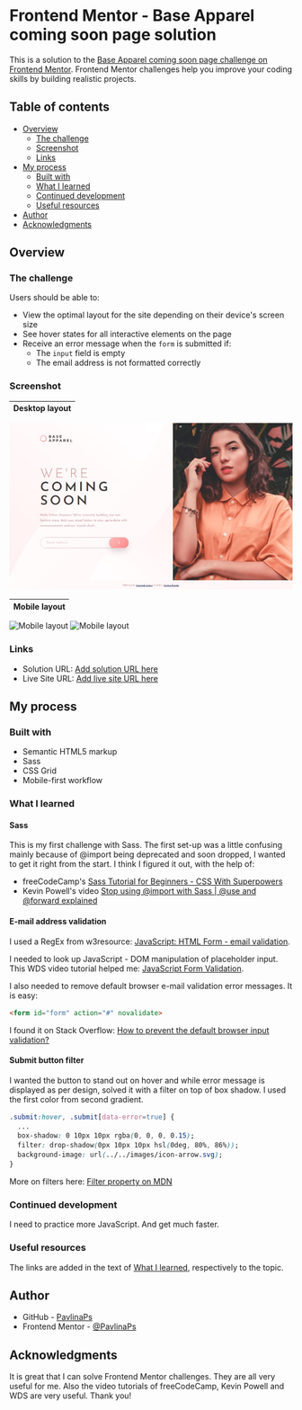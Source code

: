 # Frontend Mentor - Base Apparel coming soon page solution

This is a solution to the [Base Apparel coming soon page challenge on Frontend Mentor](https://www.frontendmentor.io/challenges/base-apparel-coming-soon-page-5d46b47f8db8a7063f9331a0). Frontend Mentor challenges help you improve your coding skills by building realistic projects. 

## Table of contents

- [Overview](#overview)
  - [The challenge](#the-challenge)
  - [Screenshot](#screenshot)
  - [Links](#links)
- [My process](#my-process)
  - [Built with](#built-with)
  - [What I learned](#what-i-learned)
  - [Continued development](#continued-development)
  - [Useful resources](#useful-resources)
- [Author](#author)
- [Acknowledgments](#acknowledgments)

## Overview

### The challenge

Users should be able to:

- View the optimal layout for the site depending on their device's screen size
- See hover states for all interactive elements on the page
- Receive an error message when the `form` is submitted if:
  - The `input` field is empty
  - The email address is not formatted correctly

### Screenshot

| Desktop layout |
|:--:|
![Desktop layout](./screenshots/screenshot-desktop.jpg)

| Mobile layout |
|:--:|
![Mobile layout](./screenshots/screenshot-mobile-top.jpg) ![Mobile layout](./screenshots/screenshot-mobile-bottom.jpg)

### Links

- Solution URL: [Add solution URL here](https://your-solution-url.com)
- Live Site URL: [Add live site URL here](https://your-live-site-url.com)

## My process

### Built with

- Semantic HTML5 markup
- Sass
- CSS Grid
- Mobile-first workflow

### What I learned

#### Sass

This is my first challenge with Sass. The first set-up was a little confusing mainly because of @import being deprecated and soon dropped, I wanted to get it right from the start. I think I figured it out, with the help of:
- freeCodeCamp's [Sass Tutorial for Beginners - CSS With Superpowers](https://youtu.be/_a5j7KoflTs)
- Kevin Powell's video [Stop using @import with Sass | @use and @forward explained](https://youtu.be/_a5j7KoflTs)

#### E-mail address validation

I used a RegEx from w3resource: [JavaScript: HTML Form - email validation](https://www.w3resource.com/javascript/form/email-validation.php).

I needed to look up JavaScript - DOM manipulation of placeholder input. This WDS video tutorial helped me: [JavaScript Form Validation](https://youtu.be/In0nB0ABaUk).

I also needed to remove default browser e-mail validation error messages. It is easy: 
```html
<form id="form" action="#" novalidate>
```
I found it on Stack Overflow: [How to prevent the default browser input validation?](https://stackoverflow.com/questions/17997212/how-to-prevent-the-default-browser-input-validation)

#### Submit button filter
I wanted the button to stand out on hover and while error message is displayed as per design, solved it with a filter on top of box shadow. I used the first color from second gradient.
```css
.submit:hover, .submit[data-error=true] {
  ...
  box-shadow: 0 10px 10px rgba(0, 0, 0, 0.15);
  filter: drop-shadow(0px 10px 10px hsl(0deg, 80%, 86%));
  background-image: url(../../images/icon-arrow.svg);
}
```
More on filters here: [Filter property on MDN](https://developer.mozilla.org/en-US/docs/Web/CSS/filter#specifications)

### Continued development

I need to practice more JavaScript. And get much faster.

### Useful resources

The links are added in the text of [What I learned](#what-i-learned), respectively to the topic.

## Author

- GitHub - [PavlinaPs](https://github.com/PavlinaPs)
- Frontend Mentor - [@PavlinaPs](https://www.frontendmentor.io/profile/PavlinaPs)

## Acknowledgments

It is great that I can solve Frontend Mentor challenges. They are all very useful for me. Also the video tutorials of freeCodeCamp, Kevin Powell and WDS are very useful. Thank you!